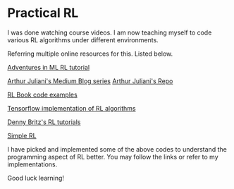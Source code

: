 # Practical RL

I was done watching course videos. I am now teaching myself to code various RL algorithms under different environments.

Referring multiple online resources for this. Listed below.

[Adventures in ML RL tutorial](https://github.com/adventuresinML/adventures-in-ml-code/blob/master/r_learning_tensorflow.py)

[Arthur Juliani's Medium Blog series](https://medium.com/emergent-future/simple-reinforcement-learning-with-tensorflow-part-0-q-learning-with-tables-and-neural-networks-d195264329d0)
[Arthur Juliani's Repo](https://github.com/awjuliani/DeepRL-Agents)

[RL Book code examples](https://github.com/ShangtongZhang/reinforcement-learning-an-introduction)

[Tensorflow implementation of RL algorithms](https://github.com/ShangtongZhang/reinforcement-learning-an-introduction)

[Denny Britz's RL tutorials](https://github.com/dennybritz/reinforcement-learning)

[Simple RL](https://github.com/MorvanZhou/Reinforcement-learning-with-tensorflow/blob/master/contents/1_command_line_reinforcement_learning/treasure_on_right.py)

I have picked and implemented some of the above codes to understand the programming aspect of RL better. You may follow the links or refer to my implementations.

Good luck learning!
